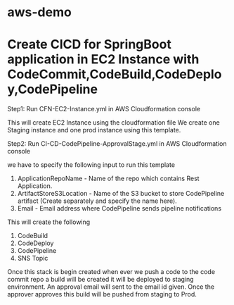 # aws-demo
# Create CICD for SpringBoot application in EC2 Instance with CodeCommit,CodeBuild,CodeDeploy,CodePipeline

Step1: Run CFN-EC2-Instance.yml in AWS Cloudformation console

This will create EC2 Instance using the cloudformation file
We create one Staging instance and one prod instance using this template.

Step2: Run  CI-CD-CodePipeline-ApprovalStage.yml in AWS Cloudformation console

we have to specify the following input to run this template 
1. ApplicationRepoName - Name of the repo which contains Rest Application.
2. ArtifactStoreS3Location - Name of the S3 bucket to store CodePipeline artifact (Create separately and specify the name here).
3. Email - Email address where CodePipeline sends pipeline notifications

This will create the following

1. CodeBuild
2. CodeDeploy
3. CodePipeline 
4. SNS Topic

Once this stack is begin  created when ever we push a code to the code commit repo a build will be created it will be deployed to staging environment. An approval email will sent to the email id given. Once the approver approves this build will be pushed from staging to Prod.

